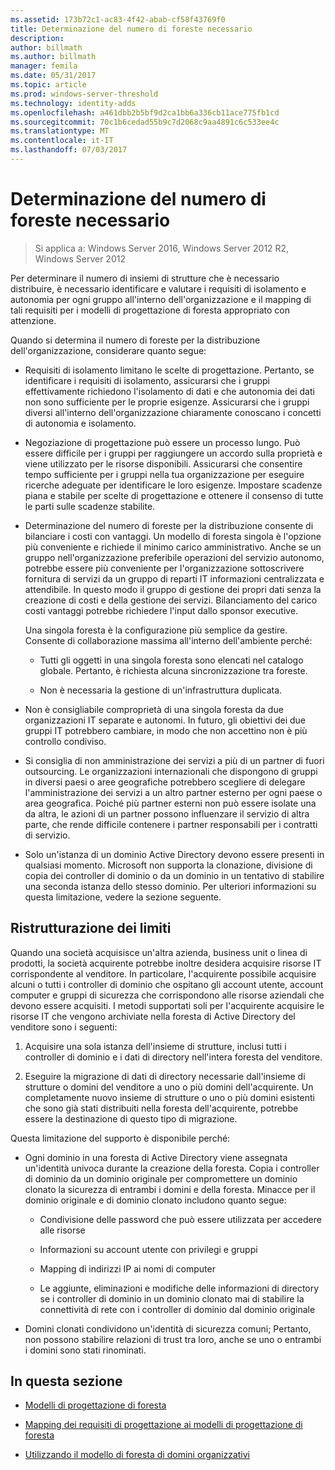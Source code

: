 ```yaml
---
ms.assetid: 173b72c1-ac83-4f42-abab-cf58f43769f0
title: Determinazione del numero di foreste necessario
description: 
author: billmath
ms.author: billmath
manager: femila
ms.date: 05/31/2017
ms.topic: article
ms.prod: windows-server-threshold
ms.technology: identity-adds
ms.openlocfilehash: a461dbb2b5bf9d2ca1bb6a336cb11ace775fb1cd
ms.sourcegitcommit: 70c1b6cedad55b9c7d2068c9aa4891c6c533ee4c
ms.translationtype: MT
ms.contentlocale: it-IT
ms.lasthandoff: 07/03/2017
---
```

# <a name="determining-the-number-of-forests-required"></a>Determinazione del numero di foreste necessario

>Si applica a: Windows Server 2016, Windows Server 2012 R2, Windows Server 2012

Per determinare il numero di insiemi di strutture che è necessario distribuire, è necessario identificare e valutare i requisiti di isolamento e autonomia per ogni gruppo all'interno dell'organizzazione e il mapping di tali requisiti per i modelli di progettazione di foresta appropriato con attenzione.  
  
Quando si determina il numero di foreste per la distribuzione dell'organizzazione, considerare quanto segue:  
  
-   Requisiti di isolamento limitano le scelte di progettazione. Pertanto, se identificare i requisiti di isolamento, assicurarsi che i gruppi effettivamente richiedono l'isolamento di dati e che autonomia dei dati non sono sufficiente per le proprie esigenze. Assicurarsi che i gruppi diversi all'interno dell'organizzazione chiaramente conoscano i concetti di autonomia e isolamento.  
  
-   Negoziazione di progettazione può essere un processo lungo. Può essere difficile per i gruppi per raggiungere un accordo sulla proprietà e viene utilizzato per le risorse disponibili. Assicurarsi che consentire tempo sufficiente per i gruppi nella tua organizzazione per eseguire ricerche adeguate per identificare le loro esigenze. Impostare scadenze piana e stabile per scelte di progettazione e ottenere il consenso di tutte le parti sulle scadenze stabilite.  
  
-   Determinazione del numero di foreste per la distribuzione consente di bilanciare i costi con vantaggi. Un modello di foresta singola è l'opzione più conveniente e richiede il minimo carico amministrativo. Anche se un gruppo nell'organizzazione preferibile operazioni del servizio autonomo, potrebbe essere più conveniente per l'organizzazione sottoscrivere fornitura di servizi da un gruppo di reparti IT informazioni centralizzata e attendibile. In questo modo il gruppo di gestione dei propri dati senza la creazione di costi e della gestione dei servizi. Bilanciamento del carico costi vantaggi potrebbe richiedere l'input dallo sponsor executive.  
  
    Una singola foresta è la configurazione più semplice da gestire. Consente di collaborazione massima all'interno dell'ambiente perché:  
  
    -   Tutti gli oggetti in una singola foresta sono elencati nel catalogo globale. Pertanto, è richiesta alcuna sincronizzazione tra foreste.  
  
    -   Non è necessaria la gestione di un'infrastruttura duplicata.  
  
-   Non è consigliabile comproprietà di una singola foresta da due organizzazioni IT separate e autonomi. In futuro, gli obiettivi dei due gruppi IT potrebbero cambiare, in modo che non accettino non è più controllo condiviso.  
  
-   Si consiglia di non amministrazione dei servizi a più di un partner di fuori outsourcing. Le organizzazioni internazionali che dispongono di gruppi in diversi paesi o aree geografiche potrebbero scegliere di delegare l'amministrazione dei servizi a un altro partner esterno per ogni paese o area geografica. Poiché più partner esterni non può essere isolate una da altra, le azioni di un partner possono influenzare il servizio di altra parte, che rende difficile contenere i partner responsabili per i contratti di servizio.  
  
-   Solo un'istanza di un dominio Active Directory devono essere presenti in qualsiasi momento. Microsoft non supporta la clonazione, divisione di copia dei controller di dominio o da un dominio in un tentativo di stabilire una seconda istanza dello stesso dominio. Per ulteriori informazioni su questa limitazione, vedere la sezione seguente.  
  
## <a name="restructuring-limitations"></a>Ristrutturazione dei limiti  
Quando una società acquisisce un'altra azienda, business unit o linea di prodotti, la società acquirente potrebbe inoltre desidera acquisire risorse IT corrispondente al venditore. In particolare, l'acquirente possibile acquisire alcuni o tutti i controller di dominio che ospitano gli account utente, account computer e gruppi di sicurezza che corrispondono alle risorse aziendali che devono essere acquisiti. I metodi supportati soli per l'acquirente acquisire le risorse IT che vengono archiviate nella foresta di Active Directory del venditore sono i seguenti:  
  
1.  Acquisire una sola istanza dell'insieme di strutture, inclusi tutti i controller di dominio e i dati di directory nell'intera foresta del venditore.  
  
2.  Eseguire la migrazione di dati di directory necessarie dall'insieme di strutture o domini del venditore a uno o più domini dell'acquirente. Un completamente nuovo insieme di strutture o uno o più domini esistenti che sono già stati distribuiti nella foresta dell'acquirente, potrebbe essere la destinazione di questo tipo di migrazione.  
  
Questa limitazione del supporto è disponibile perché:  
  
-   Ogni dominio in una foresta di Active Directory viene assegnata un'identità univoca durante la creazione della foresta. Copia i controller di dominio da un dominio originale per compromettere un dominio clonato la sicurezza di entrambi i domini e della foresta. Minacce per il dominio originale e di dominio clonato includono quanto segue:  
  
    -   Condivisione delle password che può essere utilizzata per accedere alle risorse  
  
    -   Informazioni su account utente con privilegi e gruppi  
  
    -   Mapping di indirizzi IP ai nomi di computer  
  
    -   Le aggiunte, eliminazioni e modifiche delle informazioni di directory se i controller di dominio in un dominio clonato mai di stabilire la connettività di rete con i controller di dominio dal dominio originale  
  
-   Domini clonati condividono un'identità di sicurezza comuni; Pertanto, non possono stabilire relazioni di trust tra loro, anche se uno o entrambi i domini sono stati rinominati.  
  
## <a name="in-this-section"></a>In questa sezione  
  
-   [Modelli di progettazione di foresta](https://technet.microsoft.com/library/cc770439.aspx)  
  
-   [Mapping dei requisiti di progettazione ai modelli di progettazione di foresta](Forest-Design-Models.md)  
  
-   [Utilizzando il modello di foresta di domini organizzativi](../../ad-ds/plan/Using-the-Organizational-Domain-Forest-Model.md)  
  


